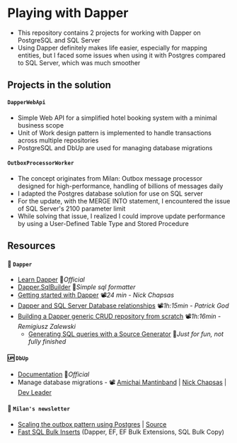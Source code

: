 # Playing with Dapper

- This repository contains 2 projects for working with Dapper on PostgreSQL and SQL Server
- Using Dapper definitely makes life easier, especially for mapping entities, but I faced some issues when using it with Postgres compared to SQL Server, which was much smoother

## Projects in the solution

#### `DapperWebApi`

- Simple Web API for a simplified hotel booking system with a minimal business scope
- Unit of Work design pattern is implemented to handle transactions across multiple repositories
- PostgreSQL and DbUp are used for managing database migrations

#### `OutboxProcessorWorker`

- The concept originates from Milan: Outbox message processor designed for high-performance, handling of billions of messages daily
- I adapted the Postgres database solution for use on SQL server
- For the update, with the MERGE INTO statement, I encountered the issue of SQL Server's 2100 parameter limit
- While solving that issue, I realized I could improve update performance by using a User-Defined Table Type and Stored Procedure

## Resources

#### 🧰 `Dapper`

- [Learn Dapper](https://www.learndapper.com) 📓*Official*
- [Dapper.SqlBuilder](https://github.com/DapperLib/Dapper/tree/main/Dapper.SqlBuilder) 👤*Simple sql formatter*
- [Getting started with Dapper](https://youtu.be/F1ONxvjdLlc) 📽️*24 min - Nick Chapsas*
- [Dapper and SQL Server Database relationships](https://youtu.be/OPedaRBwNUA) 📽️*1h:15min - Patrick God*
- [Building a Dapper generic CRUD repository from scratch](https://youtu.be/9YGByZqzOaY) 📽️*1h:16min - Remigiusz Zalewski*
  - [Generating SQL queries with a Source Generator](https://github.com/19balazs86/PlayingWithSourceGenerator/blob/master/SourceGeneratorLib/SqlSourceGenerator.cs) 👤*Just for fun, not fully finished*

#### 🆙 `DbUp`

- [Documentation](https://dbup.github.io) 📓*Official*
- Manage database migrations - 📽️ [Amichai Mantinband](https://youtu.be/pgCJYNyayeM) | [Nick Chapsas](https://youtu.be/fdbW9eC3rN4) | [Dev Leader](https://youtu.be/FuXx-N2-zoM)

#### 🧑 `Milan's newsletter`

- [Scaling the outbox pattern using Postgres](https://www.milanjovanovic.tech/blog/scaling-the-outbox-pattern) | [Source](https://github.com/m-jovanovic/outbox-scaling)
- [Fast SQL Bulk Inserts](https://www.milanjovanovic.tech/blog/fast-sql-bulk-inserts-with-csharp-and-ef-core) (Dapper, EF, EF Bulk Extensions, SQL Bulk Copy)